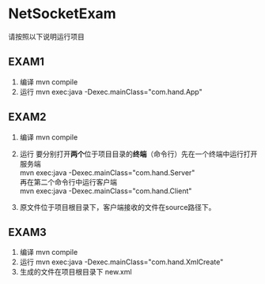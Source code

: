 # NetSocketExam
请按照以下说明运行项目

## EXAM1
1. 编译 mvn compile
2. 运行 mvn exec:java -Dexec.mainClass="com.hand.App"

## EXAM2
1. 编译 mvn compile

2. 运行 
要分别打开**两个**位于项目目录的**终端**（命令行）先在一个终端中运行打开服务端<br>
mvn exec:java -Dexec.mainClass="com.hand.Server" <br>
再在第二个命令行中运行客户端<br>
mvn exec:java -Dexec.mainClass="com.hand.Client"
3. 原文件位于项目根目录下，客户端接收的文件在source路径下。

## EXAM3
1. 编译 mvn compile
2. 运行 mvn exec:java -Dexec.mainClass="com.hand.XmlCreate"
3. 生成的文件在项目根目录下 new.xml